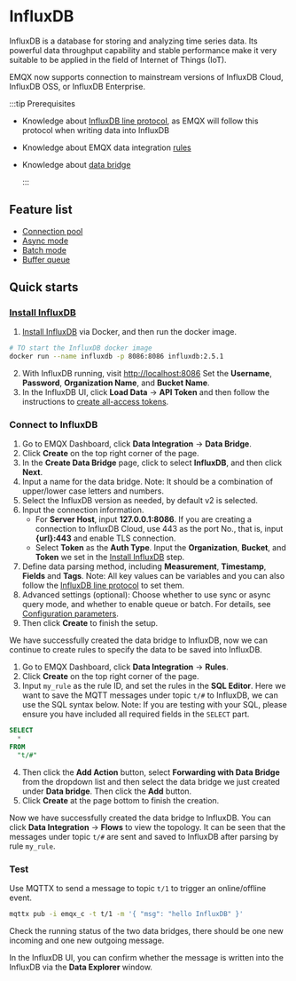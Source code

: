 # InfluxDB

InfluxDB is a database for storing and analyzing time series data. Its powerful data throughput capability and stable performance make it very suitable to be applied in the field of Internet of Things (IoT).

EMQX now supports connection to mainstream versions of InfluxDB Cloud, InfluxDB OSS, or InfluxDB Enterprise.

:::tip Prerequisites

- Knowledge about [InfluxDB line protocol](https://docs.influxdata.com/influxdb/v2.5/reference/syntax/line-protocol/), as EMQX will follow this protocol when writing data into InfluxDB

- Knowledge about EMQX data integration [rules](./rules.md)

- Knowledge about [data bridge](./data-bridges.md)

  :::

## Feature list

- [Connection pool](./data-bridges.md#连接池) <!-- TODO 确认改版后知否支持-->
- [Async mode](./data-bridges.md#异步请求模式)
- [Batch mode](./data-bridges.md#批量模式)
- [Buffer queue](./data-bridges.md#缓存队列)

<!--[Configuration parameters](#Configuration) TODO 链接到配置手册对应配置章节。 -->

## Quick starts

### [Install InfluxDB](#install)

1. [Install InfluxDB](https://docs.influxdata.com/influxdb/v2.5/install/) via Docker, and then run the docker image. 

```bash
# TO start the InfluxDB docker image
docker run --name influxdb -p 8086:8086 influxdb:2.5.1
```

2. With InfluxDB running, visit [http://localhost:8086](http://localhost:8086) Set the **Username**, **Password**, **Organization Name**, and **Bucket Name**. 
3. In the InfluxDB UI, click **Load Data** -> **API Token** and then follow the instructions to [create all-access tokens](https://docs.influxdata.com/influxdb/v2.5/install/#create-all-access-tokens). 

### Connect to InfluxDB

1. Go to EMQX Dashboard, click **Data Integration** -> **Data Bridge**.
2. Click **Create** on the top right corner of the page.
3. In the **Create Data Bridge** page, click to select **InfluxDB**, and then click **Next**.
4. Input a name for the data bridge. Note: It should be a combination of upper/lower case letters and numbers.
5. Select the InfluxDB version as needed, by default v2 is selected.
6. Input the connection information.
   - For **Server Host**, input **127.0.0.1:8086**. If you are creating a connection to InfluxDB Cloud, use 443 as the port No., that is, input **{url}:443** and enable TLS  connection. 
   - Select **Token** as the **Auth Type**. Input the **Organization**, **Bucket**, and **Token** we set in the [Install InfluxDB](#install) step.
7. Define data parsing method, including **Measurement**, **Timestamp**, **Fields** and **Tags**. Note: All key values can be variables and you can also follow the [InfluxDB line protocol](https://docs.influxdata.com/influxdb/v2.5/reference/syntax/line-protocol/) to set them. 
8. Advanced settings (optional): Choose whether to use sync or async query mode, and whether to enable queue or batch. For details, see [Configuration parameters](#Configuration).
9.  Then click **Create** to finish the setup. 

We have successfully created the data bridge to InfluxDB, now we can continue to create rules to specify the data to be saved into InfluxDB. 

1. Go to EMQX Dashboard, click **Data Integration** -> **Rules**.
2. Click **Create** on the top right corner of the page.
3. Input `my_rule` as the rule ID, and set the rules in the **SQL Editor**. Here we want to save the MQTT messages under topic `t/#`  to InfluxDB, we can use the SQL syntax below. Note: If you are testing with your SQL, please ensure you have included all required fields in the `SELECT` part. 

  ```sql
  SELECT 
    *
  FROM
    "t/#"
  ```

4. Then click the **Add Action** button, select **Forwarding with Data Bridge** from the dropdown list and then select the data bridge we just created under **Data bridge**. Then click the **Add** button. 
4. Click **Create** at the page bottom to finish the creation. 

Now we have successfully created the data bridge to InfluxDB. You can click **Data Integration** -> **Flows** to view the topology. It can be seen that the messages under topic `t/#`  are sent and saved to InfluxDB after parsing by rule  `my_rule`. 

### Test

Use MQTTX  to send a message to topic  `t/1`  to trigger an online/offline event. 

```bash
mqttx pub -i emqx_c -t t/1 -m '{ "msg": "hello InfluxDB" }'
```

Check the running status of the two data bridges, there should be one new incoming and one new outgoing message. 

In the InfluxDB UI, you can confirm whether the message is written into the InfluxDB via the **Data Explorer** window. 